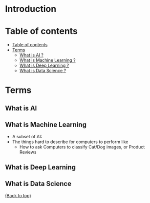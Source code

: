 # Introduction
# Table of contents
- [Table of contents](#table-of-contents)
- [Terms](#terms)
  - [What is AI ?](#what-is-ai)
  - [What is Machine Learning ?](#what-is-machine-learning)
  - [What is Deep Learning ?](#what-is-deep-learning)
  - [What is Data Science ?](#what-is-data-science)

# Terms
## What is AI
## What is Machine Learning
- A subset of AI: 
- The things hard to describe for computers to perform like 
  - How to ask Computers to classify Cat/Dog images, or Product Reviews

## What is Deep Learning
## What is Data Science


[(Back to top)](#table-of-contents)
